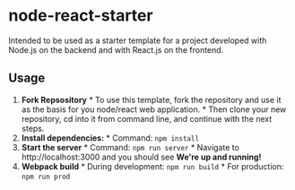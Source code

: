 # node-react-starter
Intended to be used as a starter template for a project developed with Node.js on the backend 
and with React.js on the frontend.

## Usage

  1. **Fork Repsository**
    * To use this template, fork the repository and use it as the basis for you node/react web application.
    * Then clone your new repository, cd into it from command line, and continue with the next steps.
  2. **Install dependencies:**
    * Command: ```npm install```
  3. **Start the server**
    * Command: ```npm run server```
    * Navigate to http://localhost:3000 and you should see **We're up and running!**
  4. **Webpack build**
    * During development: ```npm run build```
    * For production: ```npm run prod```
